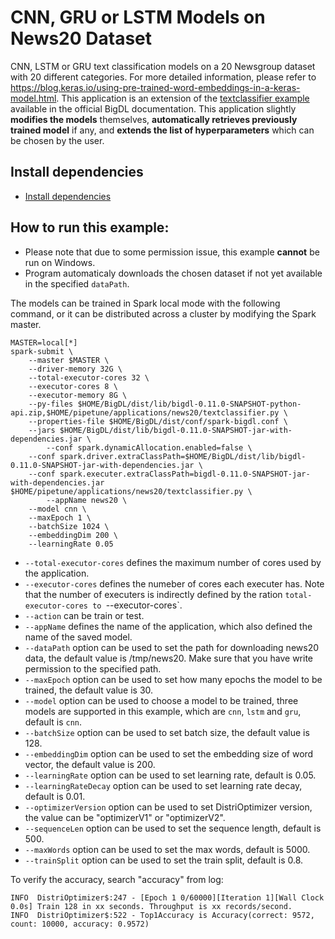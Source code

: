 # CNN, GRU or LSTM Models on News20 Dataset

CNN, LSTM or GRU text classification models on a 20 Newsgroup dataset with 20 different categories. 
For more detailed information, please refer to <https://blog.keras.io/using-pre-trained-word-embeddings-in-a-keras-model.html>. 
This application is an extension of the [textclassifier example](https://github.com/intel-analytics/BigDL/tree/master/pyspark/bigdl/models/textclassifier) 
available in the official BigDL documentation. This application slightly **modifies the models** themselves, 
**automatically retrieves previously trained model** if any, and **extends the list of hyperparameters** which can be chosen by the user.

## Install dependencies
 * [Install dependencies](../../README.md#install.bigdl.dependencies)

## How to run this example:
- Please note that due to some permission issue, this example **cannot** be run on Windows.
- Program automaticaly downloads the chosen dataset if not yet available in the specified `dataPath`.

The models can be trained in Spark local mode with the following command, or it can be distributed across a cluster by modifying the Spark master.

```{engine='sh'}
MASTER=local[*]
spark-submit \
	--master $MASTER \
	--driver-memory 32G \
	--total-executor-cores 32 \
	--executor-cores 8 \
	--executor-memory 8G \
	--py-files $HOME/BigDL/dist/lib/bigdl-0.11.0-SNAPSHOT-python-api.zip,$HOME/pipetune/applications/news20/textclassifier.py \
	--properties-file $HOME/BigDL/dist/conf/spark-bigdl.conf \
	--jars $HOME/BigDL/dist/lib/bigdl-0.11.0-SNAPSHOT-jar-with-dependencies.jar \
        --conf spark.dynamicAllocation.enabled=false \
	--conf spark.driver.extraClassPath=$HOME/BigDL/dist/lib/bigdl-0.11.0-SNAPSHOT-jar-with-dependencies.jar \
	--conf spark.executer.extraClassPath=bigdl-0.11.0-SNAPSHOT-jar-with-dependencies.jar $HOME/pipetune/applications/news20/textclassifier.py \
        --appName news20 \
	--model cnn \
	--maxEpoch 1 \
	--batchSize 1024 \
	--embeddingDim 200 \
	--learningRate 0.05
 ```

* `--total-executor-cores` defines the maximum number of cores used by the application.
* `--executor-cores` defines the numeber of cores each executer has. Note that the number of executers is indirectly defined by the ration `total-executor-cores to `--executor-cores`.
* `--action` can be train or test.
* `--appName` defines the name of the application, which also defined the name of the saved model.
* `--dataPath` option can be used to set the path for downloading news20 data, the default value is /tmp/news20. Make sure that you have write permission to the specified path.
* `--maxEpoch` option can be used to set how many epochs the model to be trained, the default value is 30.
* `--model` option can be used to choose a model to be trained, three models are supported in this example,
which are `cnn`, `lstm` and `gru`, default is `cnn`.
* `--batchSize` option can be used to set batch size, the default value is 128.
* `--embeddingDim` option can be used to set the embedding size of word vector, the default value is 200.
* `--learningRate` option can be used to set learning rate, default is 0.05.
* `--learningRateDecay` option can be used to set learning rate decay, default is 0.01.
* `--optimizerVersion` option can be used to set DistriOptimizer version, the value can be "optimizerV1" or "optimizerV2".
* `--sequenceLen` option can be used to set the sequence length, default is 500.
* `--maxWords` option can be used to set the max words, default is 5000.
* `--trainSplit` option can be used to set the train split, default is 0.8.


To verify the accuracy, search "accuracy" from log:

```
INFO  DistriOptimizer$:247 - [Epoch 1 0/60000][Iteration 1][Wall Clock 0.0s] Train 128 in xx seconds. Throughput is xx records/second.
INFO  DistriOptimizer$:522 - Top1Accuracy is Accuracy(correct: 9572, count: 10000, accuracy: 0.9572)
```
